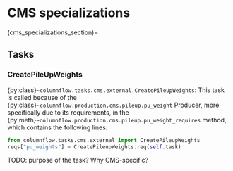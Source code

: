 # CMS specializations

(cms_specializations_section)=

## Tasks

### CreatePileUpWeights

{py:class}`~columnflow.tasks.cms.external.CreatePileUpWeights`: This task is called because of the
{py:class}`~columnflow.production.cms.pileup.pu_weight` Producer, more specifically due to its
requirements, in the {py:meth}`~columnflow.production.cms.pileup.pu_weight_requires` method, which
contains the following lines:

```python
from columnflow.tasks.cms.external import CreatePileupWeights
reqs["pu_weights"] = CreatePileupWeights.req(self.task)
```

TODO: purpose of the task? Why CMS-specific?
